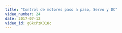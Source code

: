 ```yaml
---
title: "Control de motores paso a paso, Servo y DC"
video_number: 24
date: 2017-07-12
video_id: gGkcPzK018c
---
```


